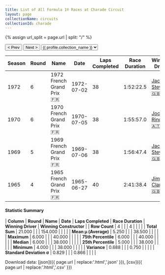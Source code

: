 ```yaml
---
title: List of All Formula 1® Races at Charade Circuit
layout: page
collectionName: circuits
collectionId: charade
---
```


{% assign url_split = page.url | split: "/" %}
<div id="collection-navigation">
<button onclick="selector.options[selector.selectedIndex-1].value && (window.location = selector.options[selector.selectedIndex-1].value);">&lt; Prev</button>
<button onclick="selector.options[selector.selectedIndex+1].value && (window.location = selector.options[selector.selectedIndex+1].value);">Next &gt;</button>
<select id="selector" onchange="this.options[this.selectedIndex].value && (window.location = this.options[this.selectedIndex].value);">
  {% for collectionId in site.data[page.collectionName].refs %}
    {% if collectionId == page.collectionId %}
      {% assign selected = "selected" %}
    {% else %}
      {% assign selected = "" %}
    {% endif %}
    {% assign profile = site.data[page.collectionName][collectionId].profile %}
    <option value="/f1/{{ page.collectionName }}/{{ collectionId }}/{{ url_split[4] }}" {{ selected }}>{{ profile.collection_name }}</option>
  {% endfor %}
</select>
</div>

| Season | Round | Name | Date | Laps Completed | Race Duration | Winning Driver | Winning Constructor |
|--|--|--|--|--|--|--|--|
| 1972 | 6 | 1972 French Grand Prix 🇫🇷 | 1972-07-02 | 38 | 1:52:22.5 | [Jackie Stewart 🇬🇧](/f1/drivers/stewart) | Tyrrell 🇬🇧 |
| 1970 | 6 | 1970 French Grand Prix 🇫🇷 | 1970-07-05 | 38 | 1:55:57.0 | [Jochen Rindt 🇦🇹](/f1/drivers/rindt) | Team Lotus 🇬🇧 |
| 1969 | 5 | 1969 French Grand Prix 🇫🇷 | 1969-07-06 | 38 | 1:56:47.4 | [Jackie Stewart 🇬🇧](/f1/drivers/stewart) | Matra-Ford 🇫🇷 |
| 1965 | 4 | 1965 French Grand Prix 🇫🇷 | 1965-06-27 | 40 | 2:41:38.4 | [Jim Clark 🇬🇧](/f1/drivers/clark) | Lotus-Climax 🇬🇧 |

#### Statistic Summary

| **Column** | **Round** | **Name** | **Date** | **Laps Completed** | **Race Duration** | **Winning Driver** | **Winning Constructor** |
| **Row Count** | 4 |  |  | 4 |  |  |  |
| **Total Sum** | 21.000 |  |  | 154.000 |  |  |  |
| **Mean μ (Average)** | 5.250 |  |  | 38.500 |  |  |  |
| **Maximum** | 6.000 |  |  | 40.000 |  |  |  |
| **75th Percentile** | 6.000 |  |  | 40.000 |  |  |  |
| **Median** | 6.000 |  |  | 38.000 |  |  |  |
| **25th Percentile** | 5.000 |  |  | 38.000 |  |  |  |
| **Minimum** | 4.000 |  |  | 38.000 |  |  |  |
| **Variance** | 0.688 |  |  | 0.750 |  |  |  |
| **Standard Deviation σ** | 0.829 |  |  | 0.866 |  |  |  |

Download data: [json]({{ page.url | replace:'.html','.json' }}), [csv]({{ page.url | replace:'.html','.csv' }})
